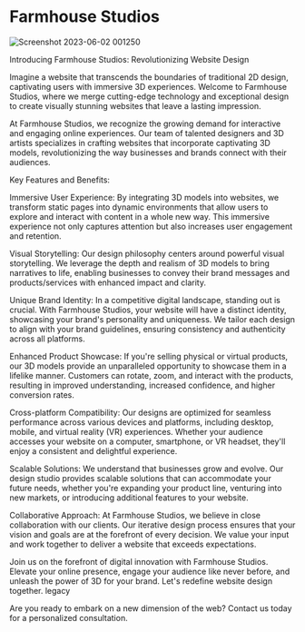 # Farmhouse Studios

![Screenshot 2023-06-02 001250](https://github.com/rivenshell/Farmhouse-Studios/assets/53383837/f65732ce-15d4-4942-953e-f060acecc3aa)

Introducing Farmhouse Studios: Revolutionizing Website Design


Imagine a website that transcends the boundaries of traditional 2D design, captivating users with immersive 3D experiences. Welcome to Farmhouse Studios, where we merge cutting-edge technology and exceptional design to create visually stunning websites that leave a lasting impression.


At Farmhouse Studios, we recognize the growing demand for interactive and engaging online experiences. Our team of talented designers and 3D artists specializes in crafting websites that incorporate captivating 3D models, revolutionizing the way businesses and brands connect with their audiences.


Key Features and Benefits:


Immersive User Experience: By integrating 3D models into websites, we transform static pages into dynamic environments that allow users to explore and interact with content in a whole new way. This immersive experience not only captures attention but also increases user engagement and retention.


Visual Storytelling: Our design philosophy centers around powerful visual storytelling. We leverage the depth and realism of 3D models to bring narratives to life, enabling businesses to convey their brand messages and products/services with enhanced impact and clarity.


Unique Brand Identity: In a competitive digital landscape, standing out is crucial. With Farmhouse Studios, your website will have a distinct identity, showcasing your brand's personality and uniqueness. We tailor each design to align with your brand guidelines, ensuring consistency and authenticity across all platforms.


Enhanced Product Showcase: If you're selling physical or virtual products, our 3D models provide an unparalleled opportunity to showcase them in a lifelike manner. Customers can rotate, zoom, and interact with the products, resulting in improved understanding, increased confidence, and higher conversion rates.


Cross-platform Compatibility: Our designs are optimized for seamless performance across various devices and platforms, including desktop, mobile, and virtual reality (VR) experiences. Whether your audience accesses your website on a computer, smartphone, or VR headset, they'll enjoy a consistent and delightful experience.


Scalable Solutions: We understand that businesses grow and evolve. Our design studio provides scalable solutions that can accommodate your future needs, whether you're expanding your product line, venturing into new markets, or introducing additional features to your website.


Collaborative Approach: At Farmhouse Studios, we believe in close collaboration with our clients. Our iterative design process ensures that your vision and goals are at the forefront of every decision. We value your input and work together to deliver a website that exceeds expectations.


Join us on the forefront of digital innovation with Farmhouse Studios. Elevate your online presence, engage your audience like never before, and unleash the power of 3D for your brand. Let's redefine website design together. legacy


Are you ready to embark on a new dimension of the web? Contact us today for a personalized consultation.
